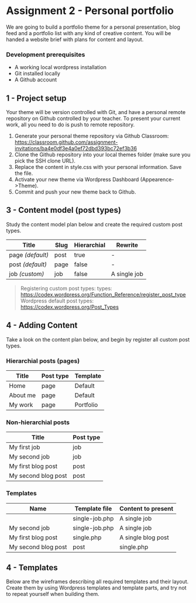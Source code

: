 # Assignment 2 - Personal portfolio

We are going to build a portfolio theme for a personal presentation, blog feed and a portfolio list with any kind of creative content. You will be handed a website brief with plans for content and layout.

### Development prerequisites
* A working local wordpress installation
* Git installed locally
* A Github account

## 1 - Project setup
Your theme will be version controlled with Git, and have a personal remote repository on Github controlled by your teacher. To present your current work, all you need to do is push to remote repository.

1. Generate your personal theme repository via Github Classroom:
https://classroom.github.com/assignment-invitations/ba4e0df3e4a0ef72dbd393bc72ef3b36 
2. Clone the Github repository into your local themes folder (make sure you pick the SSH clone URL).
3. Replace the content in style.css with your personal information. Save the file.
4. Activate your new theme via Wordpress Dashboard (Appearence->Theme).
5. Commit and push your new theme back to Github.

## 3 - Content model (post types)

Study the content model plan below and create the required custom post types.

| Title  | Slug | Hierarchial  | Rewrite  |  
|---|---|---|---|
| page *(default)*  | post | true | - |
| post *(default)*  | page | false | - |
| job *(custom)*  | job | false | A single job |

> Registering custom post types: types: https://codex.wordpress.org/Function_Reference/register_post_type
> Wordpress default post types: https://codex.wordpress.org/Post_Types

## 4 - Adding Content
Take a look on the content plan below, and begin by register all custom post types.

### Hierarchial posts (pages)
| Title  | Post type  | Template  |
|---|---|---|
| Home  |  page | Default  | 
| About me  |  page | Default  |
| My work  | page | Portfolio |

### Non-hierarchial posts
| Title  | Post type  |
|---|---|
| My first job  | job |
| My second job  | job |
| My first blog post  | post |
| My second blog post  | post |

### Templates
| Name | Template file  | Content to present  |  
|---|---|---|
|   | single-job.php | A single job |
| My second job  | single-job.php | A single job |
| My first blog post  | single.php | A single blog post |
| My second blog post  | post | single.php | A single blog post |

## 4 - Templates
Below are the wireframes describing all required templates and their layout. Create them by using Wordpress templates and template parts, and try not to repeat yourself when building them.


